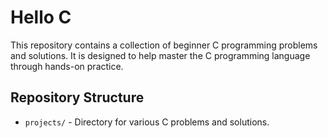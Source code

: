 # Hello C

This repository contains a collection of beginner C programming problems and solutions. It is designed to help master the C programming language through hands-on practice.

## Repository Structure

- `projects/` - Directory for various C problems and solutions.

